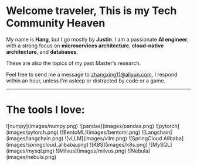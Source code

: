 <p align="center">
  <h1> Welcome traveler, This is my Tech Community Heaven</h1>
</p>

My name is **Hang**, but I go mostly by **Justin**. I am a passionate **AI engineer**,  with a strong focus on **microservices architecture**, **cloud-native architecture**, and **databases**.   

These are also the topics of my past Master's research.  

Feel free to send me a message to [zhangxing11@aliyun.com](mailto:zhangxing11@aliyun.com), I respond within an hour, unless I'm asleep or distracted by code or a game.

---

<p align="center">
  <h1>The tools I love:</h1>
</p>
![numpy](images/numpy.png)  
![pandas](images/pandas.png)  
![pytorch](images/pytorch.png)  
![BentoML](images/bentoml.png)  
![Langchain](images/langchain.png)  
![vLLM](images/vllm.png)  
![SpringCloud Alibaba](images/springcloud_alibaba.png)  
![K8S](images/k8s.png)  
![MySQL](images/mysql.png)  
![Milvus](images/milvus.png)  
![Nebula](images/nebula.png)
